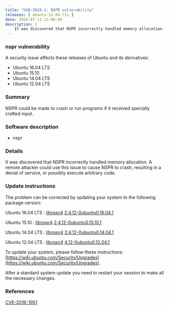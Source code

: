 ```yaml
---
title: "USN-3028-1: NSPR vulnerability"
releases: [ ubuntu-12.04-lts ]
date: 2016-07-11 12:00:00
description: |
    It was discovered that NSPR incorrectly handled memory allocation. A remote attacker could use this issue to cause NSPR to crash, resulting in a denial of service, or possibly execute arbitrary code. 
--- 
```

 
### nspr vulnerability

A security issue affects these releases of Ubuntu and its derivatives:

* Ubuntu 16.04 LTS
* Ubuntu 15.10
* Ubuntu 14.04 LTS
* Ubuntu 12.04 LTS

### Summary

NSPR could be made to crash or run programs if it received specially crafted input.

### Software description

* nspr 

### Details

It was discovered that NSPR incorrectly handled memory allocation. A remote attacker could use this issue to cause NSPR to crash, resulting in a denial of service, or possibly execute arbitrary code. 

### Update instructions

The problem can be corrected by updating your system to the following package version:

Ubuntu 16.04 LTS
 : [libnspr4](https://launchpad.net/ubuntu/+source/nspr) <span> [2:4.12-0ubuntu0.16.04.1](https://launchpad.net/ubuntu/+source/nspr/2:4.12-0ubuntu0.16.04.1) </span> 

Ubuntu 15.10
 : [libnspr4](https://launchpad.net/ubuntu/+source/nspr) <span> [2:4.12-0ubuntu0.15.10.1](https://launchpad.net/ubuntu/+source/nspr/2:4.12-0ubuntu0.15.10.1) </span> 

Ubuntu 14.04 LTS
 : [libnspr4](https://launchpad.net/ubuntu/+source/nspr) <span> [2:4.12-0ubuntu0.14.04.1](https://launchpad.net/ubuntu/+source/nspr/2:4.12-0ubuntu0.14.04.1) </span> 

Ubuntu 12.04 LTS
 : [libnspr4](https://launchpad.net/ubuntu/+source/nspr) <span> [4.12-0ubuntu0.12.04.1](https://launchpad.net/ubuntu/+source/nspr/4.12-0ubuntu0.12.04.1) </span> 

To update your system, please follow these instructions: [https://wiki.ubuntu.com/Security/Upgrades](https://wiki.ubuntu.com/Security/Upgrades).

After a standard system update you need to restart your session to make all the necessary changes. 

### References

 [CVE-2016-1951](http://people.ubuntu.com/~ubuntu-security/cve/CVE-2016-1951)
 
